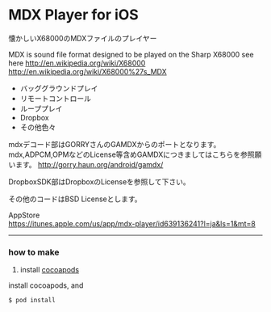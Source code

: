 # MDX Player for iOS

懐かしいX68000のMDXファイルのプレイヤー

MDX is sound file format designed to be played on the Sharp X68000
see here
http://en.wikipedia.org/wiki/X68000
http://en.wikipedia.org/wiki/X68000%27s_MDX

* バッググラウンドプレイ
* リモートコントロール
* ループプレイ
* Dropbox
* その他色々

mdxデコード部はGORRYさんのGAMDXからのポートとなります。
mdx,ADPCM,OPMなどのLicense等含めGAMDXにつきましてはこちらを参照願います。
http://gorry.haun.org/android/gamdx/

DropboxSDK部はDropboxのLicenseを参照して下さい。

その他のコードはBSD Licenseとします。

AppStore  
[https://itunes.apple.com/us/app/mdx-player/id639136241?l=ja&ls=1&mt=8
](https://itunes.apple.com/us/app/mdx-player/id639136241?l=ja&ls=1&mt=8)

---

### how to make

1. install [cocoapods](http://cocoapods.org/)

install cocoapods, and

	$ pod install



